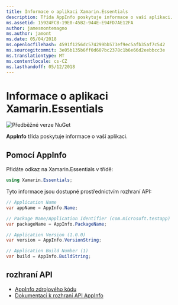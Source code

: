 ```yaml
---
title: Informace o aplikaci Xamarin.Essentials
description: Třída AppInfo poskytuje informace o vaší aplikaci.
ms.assetid: 15924FCB-19E0-45B2-944E-E94FD7AE12FA
author: jamesmontemagno
ms.author: jamont
ms.date: 05/04/2018
ms.openlocfilehash: 4591f1256dc574299bb573ef9ec5afb35af7c542
ms.sourcegitcommit: 3e05b135b6ff0d607bc2378c1b6e66d2eebbcc3e
ms.translationtype: MT
ms.contentlocale: cs-CZ
ms.lasthandoff: 05/12/2018
---
```

# <a name="xamarinessentials-app-information"></a>Informace o aplikaci Xamarin.Essentials

![Předběžné verze NuGet](~/media/shared/pre-release.png)

**AppInfo** třída poskytuje informace o vaší aplikaci.

## <a name="using-appinfo"></a>Pomocí AppInfo

Přidáte odkaz na Xamarin.Essentials v třídě:

```csharp
using Xamarin.Essentials;
```

Tyto informace jsou dostupné prostřednictvím rozhraní API:

```csharp
// Application Name
var appName = AppInfo.Name;

// Package Name/Application Identifier (com.microsoft.testapp)
var packageName = AppInfo.PackageName;

// Application Version (1.0.0)
var version = AppInfo.VersionString;

// Application Build Number (1)
var build = AppInfo.BuildString;
```

## <a name="api"></a>rozhraní API

- [AppInfo zdrojového kódu](https://github.com/xamarin/Essentials/tree/master/Xamarin.Essentials/AppInfo)
- [Dokumentaci k rozhraní API AppInfo](xref:Xamarin.Essentials.AppInfo)
